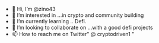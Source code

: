 - 👋 Hi, I’m @zino43
- 👀 I’m interested in ...in crypto and community building
- 🌱 I’m currently learning .. Defi.
- 💞️ I’m looking to collaborate on ...with a good defi projects
- 📫 How to reach me on Twitter" @ cryptodriven1 "

<!---
zino43/zino43 is a ✨ special ✨ repository because its `README.md` (this file) appears on your GitHub profile.
You can click the Preview link to take a look at your changes.
--->
